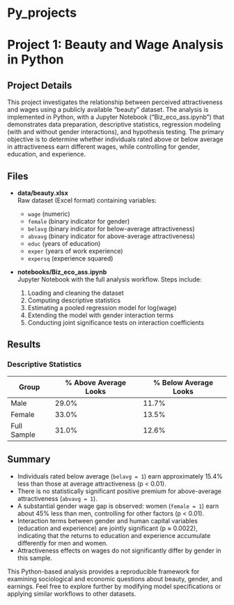 # Py_projects
# Project 1: Beauty and Wage Analysis in Python
## Project Details
This project investigates the relationship between perceived attractiveness and wages using a publicly available “beauty” dataset. The analysis is implemented in Python, with a Jupyter Notebook (“Biz_eco_ass.ipynb”) that demonstrates data preparation, descriptive statistics, regression modeling (with and without gender interactions), and hypothesis testing. The primary objective is to determine whether individuals rated above or below average in attractiveness earn different wages, while controlling for gender, education, and experience.
## Files
- **data/beauty.xlsx**  
  Raw dataset (Excel format) containing variables:  
  - `wage` (numeric)  
  - `female` (binary indicator for gender)  
  - `belavg` (binary indicator for below-average attractiveness)  
  - `abvavg` (binary indicator for above-average attractiveness)  
  - `educ` (years of education)  
  - `exper` (years of work experience)  
  - `expersq` (experience squared)

- **notebooks/Biz_eco_ass.ipynb**  
  Jupyter Notebook with the full analysis workflow. Steps include:  
  1. Loading and cleaning the dataset  
  2. Computing descriptive statistics  
  3. Estimating a pooled regression model for log(wage)  
  4. Extending the model with gender interaction terms  
  5. Conducting joint significance tests on interaction coefficients
## Results
### Descriptive Statistics

| Group       | % Above Average Looks | % Below Average Looks |
|-------------|-----------------------|------------------------|
| Male        | 29.0%                 | 11.7%                  |
| Female      | 33.0%                 | 13.5%                  |
| Full Sample | 31.0%                 | 12.6%                  |

## Summary
- Individuals rated below average (`belavg = 1`) earn approximately 15.4% less than those at average attractiveness (p < 0.01).  
- There is no statistically significant positive premium for above-average attractiveness (`abvavg = 1`).  
- A substantial gender wage gap is observed: women (`female = 1`) earn about 45% less than men, controlling for other factors (p < 0.01).  
- Interaction terms between gender and human capital variables (education and experience) are jointly significant (p ≈ 0.0022), indicating that the returns to education and experience accumulate differently for men and women.  
- Attractiveness effects on wages do not significantly differ by gender in this sample.

This Python-based analysis provides a reproducible framework for examining sociological and economic questions about beauty, gender, and earnings. Feel free to explore further by modifying model specifications or applying similar workflows to other datasets.  
